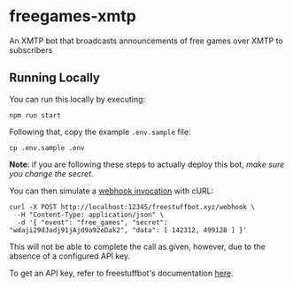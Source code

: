 # freegames-xmtp
An XMTP bot that broadcasts announcements of free games over XMTP to subscribers

## Running Locally

You can run this locally by executing:

```
npm run start
```

Following that, copy the example `.env.sample` file:

```
cp .env.sample .env
```

**Note**: if you are following these steps to actually deploy this bot, _make sure you change the secret_.

You can then simulate a [webhook invocation](https://docs.freestuffbot.xyz/v1/webhooks) with cURL:

```
curl -X POST http://localhost:12345/freestuffbot.xyz/webhook \
  -H "Content-Type: application/json" \
  -d '{ "event": "free_games", "secret": "wdaji29dJadj91jAjd9a92eDak2", "data": [ 142312, 499128 ] }'
```

This will not be able to complete the call as given, however, due to the absence of a configured API key.

To get an API key, refer to freestuffbot's documentation [here](https://docs.freestuffbot.xyz/).